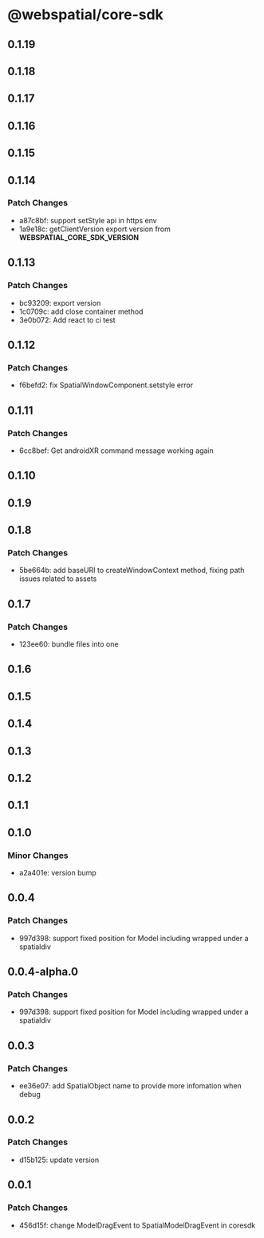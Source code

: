 # @webspatial/core-sdk

## 0.1.19

## 0.1.18

## 0.1.17

## 0.1.16

## 0.1.15

## 0.1.14

### Patch Changes

- a87c8bf: support setStyle api in https env
- 1a9e18c: getClientVersion export version from **WEBSPATIAL_CORE_SDK_VERSION**

## 0.1.13

### Patch Changes

- bc93209: export version
- 1c0709c: add close container method
- 3e0b072: Add react to ci test

## 0.1.12

### Patch Changes

- f6befd2: fix SpatialWindowComponent.setstyle error

## 0.1.11

### Patch Changes

- 6cc8bef: Get androidXR command message working again

## 0.1.10

## 0.1.9

## 0.1.8

### Patch Changes

- 5be664b: add baseURI to createWindowContext method, fixing path issues related to assets

## 0.1.7

### Patch Changes

- 123ee60: bundle files into one

## 0.1.6

## 0.1.5

## 0.1.4

## 0.1.3

## 0.1.2

## 0.1.1

## 0.1.0

### Minor Changes

- a2a401e: version bump

## 0.0.4

### Patch Changes

- 997d398: support fixed position for Model including wrapped under a spatialdiv

## 0.0.4-alpha.0

### Patch Changes

- 997d398: support fixed position for Model including wrapped under a spatialdiv

## 0.0.3

### Patch Changes

- ee36e07: add SpatialObject name to provide more infomation when debug

## 0.0.2

### Patch Changes

- d15b125: update version

## 0.0.1

### Patch Changes

- 456d15f: change ModelDragEvent to SpatialModelDragEvent in coresdk
